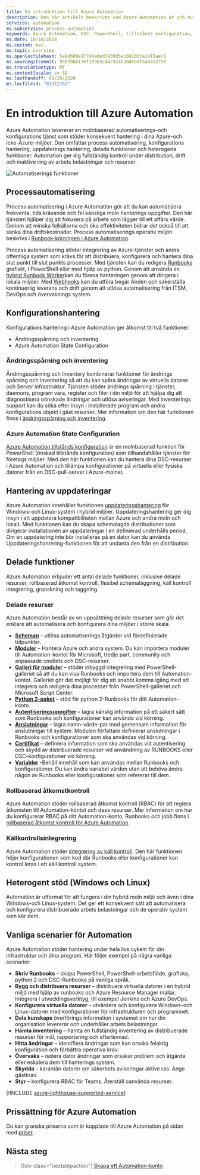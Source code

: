 ```yaml
---
title: En introduktion till Azure Automation
description: Den här artikeln beskriver vad Azure Automation är och hur du använder det för att automatisera livs cykeln för infrastruktur och program.
services: automation
ms.subservice: process-automation
keywords: Azure Automation, DSC, PowerShell, tillstånds konfiguration, uppdaterings hantering, ändrings spårning, DSC, inventering, Runbooks, python, grafisk
ms.date: 10/18/2018
ms.custom: mvc
ms.topic: overview
ms.openlocfilehash: 5e9d680e2f7d4a0ed3439d5acb6106fa1415aec1
ms.sourcegitcommit: 958f086136f10903c44c92463845b9f3a6a5275f
ms.translationtype: MT
ms.contentlocale: sv-SE
ms.lasthandoff: 05/20/2020
ms.locfileid: "83712782"
---
```

# <a name="an-introduction-to-azure-automation"></a>En introduktion till Azure Automation

Azure Automation levererar en molnbaserad automatiserings-och konfigurations tjänst som stöder konsekvent hantering i dina Azure-och icke-Azure-miljöer. Den omfattar process automatisering, konfigurations hantering, uppdaterings hantering, delade funktioner och heterogena funktioner. Automation ger dig fullständig kontroll under distribution, drift och inaktive ring av arbets belastningar och resurser.

![Automatiserings funktioner](media/automation-overview/automation-overview.png)

## <a name="process-automation"></a>Processautomatisering

Process automatisering i Azure Automation gör att du kan automatisera frekventa, tids krävande och fel känsliga moln hanterings uppgifter. Den här tjänsten hjälper dig att fokusera på arbete som lägger till ett affärs värde. Genom att minska felkällorna och öka effektiviteten bidrar det också till att sänka dina driftskostnader. Process automatiserings operativ miljön beskrivs i [Runbook-körningen i Azure Automation](automation-runbook-execution.md).

Process automatisering stöder integrering av Azure-tjänster och andra offentliga system som krävs för att distribuera, konfigurera och hantera dina slut punkt till slut punkts processer. Med tjänsten kan du redigera [Runbooks](automation-runbook-types.md) grafiskt, i PowerShell eller med hjälp av python. Genom att använda en [hybrid Runbook Worker](automation-hybrid-runbook-worker.md)kan du förena hanteringen genom att dirigera i lokala miljöer. Med [Webhooks](automation-webhooks.md) kan du utföra begär Anden och säkerställa kontinuerlig leverans och drift genom att utlösa automatisering från ITSM, DevOps och övervaknings system. 

## <a name="configuration-management"></a>Konfigurationshantering

Konfigurations hantering i Azure Automation ger åtkomst till två funktioner:

* Ändringsspårning och inventering
* Azure Automation State Configuration

### <a name="change-tracking-and-inventory"></a>Ändringsspårning och inventering

Ändringsspårning och Inventory kombinerar funktioner för ändrings spårning och inventering så att du kan spåra ändringar av virtuella datorer och Server infrastruktur. Tjänsten stöder ändrings spårning i tjänster, daemons, program vara, register och filer i din miljö för att hjälpa dig att diagnostisera oönskade ändringar och utlösa aviseringar. Med inventerings support kan du söka efter insyn i installerade program och andra konfigurations objekt i gäst resurser. Mer information om den här funktionen finns i [ändringsspårning och inventering](change-tracking.md).

### <a name="azure-automation-state-configuration"></a>Azure Automation State Configuration

[Azure Automation tillstånds konfiguration](automation-dsc-overview.md) är en molnbaserad funktion för PowerShell (önskad tillstånds konfiguration) som tillhandahåller tjänster för företags miljöer. Med den här funktionen kan du hantera dina DSC-resurser i Azure Automation och tillämpa konfigurationer på virtuella eller fysiska datorer från en DSC-pull-server i Azure-molnet. 

## <a name="update-management"></a>Hantering av uppdateringar

Azure Automation innehåller funktionen [uppdateringshantering](automation-update-management.md) för Windows-och Linux-system i hybrid miljöer. Uppdateringshantering ger dig insyn i att uppdatera kompatibiliteten mellan Azure och andra moln och lokalt. Med funktionen kan du skapa schemalagda distributioner som dirigerar installationen av uppdateringar i en definierad underhålls period. Om en uppdatering inte bör installeras på en dator kan du använda Uppdateringshantering-funktionen för att undanta den från en distribution.

## <a name="shared-capabilities"></a>Delade funktioner

Azure Automation erbjuder ett antal delade funktioner, inklusive delade resurser, rollbaserad åtkomst kontroll, flexibel schemaläggning, käll kontroll integrering, granskning och taggning.

### <a name="shared-resources"></a><a name="shared-resources"></a>Delade resurser

Azure Automation består av en uppsättning delade resurser som gör det enklare att automatisera och konfigurera dina miljöer i större skala.

* **[Scheman](automation-schedules.md)** – utlösa automatiserings åtgärder vid fördefinierade tidpunkter.
* **[Moduler](automation-integration-modules.md)** – Hantera Azure och andra system. Du kan importera moduler till Automation-kontot för Microsoft, tredje part, community och anpassade cmdlets och DSC-resurser.
* **[Galleri för moduler](automation-runbook-gallery.md)** – stöder inbyggd integrering med PowerShell-galleriet så att du kan visa Runbooks och importera dem till Automation-kontot. Galleriet gör det möjligt för dig att snabbt komma igång med att integrera och redigera dina processer från PowerShell-galleriet och Microsoft Script Center.
* **[Python 2-paket](python-packages.md)** – stöd för python 2-Runbooks för ditt Automation-konto.
* **[Autentiseringsuppgifter](automation-credentials.md)** – lagra känslig information på ett säkert sätt som Runbooks och konfigurationer kan använda vid körning.
* **[Anslutningar](automation-connections.md)** – lagra namn-värde-par med gemensam information för anslutningar till system. Modulen författare definierar anslutningar i Runbooks och konfigurationer som ska användas vid körning.
* **[Certifikat](automation-certificates.md)** – definiera information som ska användas vid autentisering och skydd av distribuerade resurser vid användning av RUNBOOKS eller DSC-konfigurationer vid körning. 
* **[Variabler](automation-variables.md)** -Behåll innehåll som kan användas mellan Runbooks och konfigurationer. Du kan ändra variabel värden utan att behöva ändra någon av Runbooks eller konfigurationer som refererar till dem.

### <a name="role-based-access-control"></a>Rollbaserad åtkomstkontroll

Azure Automation stöder rollbaserad åtkomst kontroll (RBAC) för att reglera åtkomsten till Automation-kontot och dess resurser. Mer information om hur du konfigurerar RBAC på ditt Automation-konto, Runbooks och jobb finns i [rollbaserad åtkomst kontroll för Azure Automation](automation-role-based-access-control.md).

### <a name="source-control-integration"></a>Källkontrollsintegrering

Azure Automation stöder [integrering av käll kontroll](source-control-integration.md). Den här funktionen höjer konfigurationen som kod där Runbooks eller konfigurationer kan kontrol leras i ett käll kontroll system.

## <a name="heterogeneous-support-windows-and-linux"></a>Heterogent stöd (Windows och Linux)

Automation är utformat för att fungera i din hybrid moln miljö och även i dina Windows-och Linux-system. Det ger ett konsekvent sätt att automatisera och konfigurera distribuerade arbets belastningar och de operativ system som kör dem.

## <a name="common-scenarios-for-automation"></a>Vanliga scenarier för Automation

Azure Automation stöder hantering under hela livs cykeln för din infrastruktur och dina program. Här följer exempel på några vanliga scenarier:

* **Skriv Runbooks** – skapa PowerShell, PowerShell-arbetsflöde, grafiska, python 2 och DSC-Runbooks på vanliga språk. 
* **Bygg och distribuera resurser** – distribuera virtuella datorer i en hybrid miljö med hjälp av runbooks och Azure Resource Manager mallar. Integrera i utvecklingsverktyg, till exempel Jenkins och Azure DevOps.
* **Konfigurera virtuella datorer** – utvärdera och konfigurera Windows-och Linux-datorer med konfigurationer för infrastrukturen och programmet.
* **Dela kunskaps** överförings information i systemet om hur din organisation levererar och underhåller arbets belastningar. 
* **Hämta inventering** – hämta en fullständig inventering av distribuerade resurser för mål, rapportering och efterlevnad. 
* **Hitta ändringar** – identifiera ändringar som kan orsaka felaktig konfiguration och förbättra operativa krav.
* **Övervaka** – isolera dator ändringar som orsakar problem och åtgärda eller eskalera dem till hanterings system.
* **Skydda** – karantän datorer om säkerhets aviseringar aktive ras. Ange gästkrav.
* **Styr** – konfigurera RBAC för Teams. Återställ oanvända resurser.

[!INCLUDE [azure-lighthouse-supported-service](../../includes/azure-lighthouse-supported-service.md)]

## <a name="pricing-for-azure-automation"></a>Prissättning för Azure Automation

Du kan granska priserna som är kopplade till Azure Automation på sidan med [priser](https://azure.microsoft.com/pricing/details/automation/) .

## <a name="next-steps"></a>Nästa steg

> [!div class="nextstepaction"]
> [Skapa ett Automation-konto](automation-quickstart-create-account.md)

